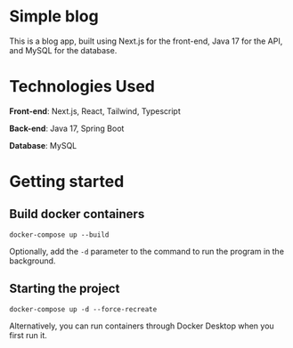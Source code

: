 # Simple blog
This is a blog app, built using Next.js for the front-end, Java 17 for the API, and MySQL for the database.

# Technologies Used
**Front-end**: Next.js, React, Tailwind, Typescript

**Back-end**: Java 17, Spring Boot

**Database**: MySQL


# Getting started

## Build docker containers
```docker-compose up --build```

Optionally, add the `-d` parameter to the command to run the program in the background.


## Starting the project
```docker-compose up -d --force-recreate```


Alternatively, you can run containers through Docker Desktop when you first run it.